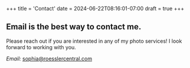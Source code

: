 +++
title = 'Contact'
date = 2024-06-22T08:16:01-07:00
draft = true
+++

## Email is the best way to contact me.
Please reach out if you are interested in any of my photo services! I look forward to working with you.

*Email:* sophia@roesslercentral.com
